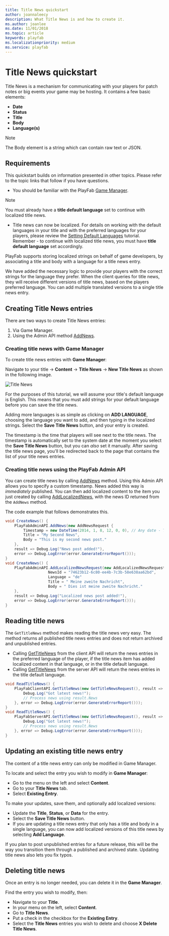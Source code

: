 ```yaml
---
title: Title News quickstart
author: joannaleecy
description: What Title News is and how to create it.
ms.author: joanlee
ms.date: 11/01/2018
ms.topic: article
keywords: playfab
ms.localizationpriority: medium
ms.service: playfab
---
```


# Title News quickstart

Title News is a mechanism for communicating with your players for patch notes or big events your game may be hosting. It contains a few basic elements:

- **Date**
- **Status**
- **Title**
- **Body**
- **Language(s)**

> [!NOTE]
> The Body element is a string which can contain raw text or JSON.

## Requirements

This quickstart builds on information presented in other topics. Please refer to the topic links that follow if you have questions.

- You should be familiar with the PlayFab [Game Manager](../../../gamemanager/quickstart.md).

> [!NOTE]
> You must already have a **title default language** set to continue with localized title news.

- Title news can now be localized. For details on working with the default languages in your title and with the preferred languages for your players, please review the [Setting Default Languages](setting-default-languages.md) tutorial. Remember - to continue with localized title news, you must have **title default language** set accordingly.

PlayFab supports storing localized strings on behalf of game developers, by associating a title and body with a language for a title news entry.

We have added the necessary logic to provide your players with the correct strings for the language they prefer. When the client queries for title news, they will receive different versions of title news, based on the players preferred language. You can add multiple translated versions to a single title news entry.

## Creating Title News entries

There are two ways to create Title News entries:

1. Via Game Manager.
2. Using the Admin API method [AddNews](xref:titleid.playfabapi.com.admin.title-widedatamanagement.addnews).

### Creating title news with Game Manager

To create title news entries with **Game Manager**:

Navigate to your title -> **Content** -> **Title News** -> **New Title News** as shown in the following image.

![Title News](../media/tutorials/game-manager-content-title-news-new-title-news.png)

For the purposes of this tutorial, we will assume your title's default language is English. This means that you must add strings for your default language before you can save the title news.

Adding more languages is as simple as clicking on **ADD LANGUAGE**, choosing the language you want to add, and then typing in the localized strings. Select the **Save Title News** button, and your entry is created.

The timestamp is the time that players will see next to the title news. The timestamp is automatically set to the system date at the moment you select the **Save Title News** button, but you can *also* set it manually. After saving the title news page, you'll be redirected back to the page that contains the list of your title news entries.

### Creating title news using the PlayFab Admin API

You can create title news by calling [AddNews](xref:titleid.playfabapi.com.admin.title-widedatamanagement.addnews) method. Using this Admin API allows you to specify a custom timestamp. News added this way is *immediately* published. You can then add localized content to the item you just created by calling [AddLocalizedNews](xref:titleid.playfabapi.com.admin.title-widedatamanagement.addlocalizednews), with the news ID returned from the `AddNews` method.

The code example that follows demonstrates this.

```csharp
void CreateNews() {
    PlayFabAdminAPI.AddNews(new AddNewsRequest {
        Timestamp = new DateTime(2014, 1, 8, 12, 0, 0), // Any date - This one is the founding of PlayFab
        Title = "My Second News",
        Body = "This is my second news post."
    },
    result => Debug.Log("News post added!"),
    error => Debug.LogError(error.GenerateErrorReport()));
}
void CreateNews() {
    PlayFabAdminAPI.AddLocalizedNewsRequest(new AddLocalizedNewsRequest{
                   NewsId = "74623b12-6c80-ee4b-7c3b-58e638aa62bd",
                   Language = "de"
                   Title = " Meine zweite Nachricht",
                   Body = " Dies ist meine zweite Nachricht."
    },
    result => Debug.Log("Localized news post added!"),
    error => Debug.LogError(error.GenerateErrorReport()));
}
```

## Reading title news

The `GetTitleNews` method makes reading the title news very easy. The method returns all published title news entries and does not return archived and unpublished entries.

- Calling [GetTitleNews](xref:titleid.playfabapi.com.client.title-widedatamanagement.gettitlenews) from the client API will return the news entries in the preferred language of the player, if the title news item has added localized content in that language, or in the title default language.
- Calling [GetTitleNews](xref:titleid.playfabapi.com.server.title-widedatamanagement.gettitlenews) from the server API will return the news entries in the title default language.

```csharp
void ReadTitleNews() {
    PlayFabClientAPI.GetTitleNews(new GetTitleNewsRequest(), result => {
        Debug.Log("Got latest news!");
        // Process news using result.News
    }, error => Debug.LogError(error.GenerateErrorReport()));
}
void ReadTitleNews() {
    PlayFabServerAPI.GetTitleNews(new GetTitleNewsRequest(), result => {
        Debug.Log("Got latest news!");
        // Process news using result.News
    }, error => Debug.LogError(error.GenerateErrorReport()));
}
```

## Updating an existing title news entry

The content of a title news entry can only be modified in Game Manager.

To locate and select the entry you wish to modify in **Game Manager**:

- Go to the menu on the left and select **Content**.
- Go to your **Title News** tab.
- Select **Existing Entry**.

To make your updates, save them, and optionally add localized versions:

- Update the **Title**, **Status**, or **Data** for the entry.
- Select the **Save Title News** button.
- If you are updating a title news entry that only has a title and body in a single language, you can now add localized versions of this title news by selecting **Add Language**.

If you plan to post unpublished entries for a future release, this will be the way you transition them through a published and archived state. Updating title news also lets you fix typos.

## Deleting title news

Once an entry is no longer needed, you can delete it in the **Game Manager**.

Find the entry you wish to modify, then:

- Navigate to your **Title**.
- In your menu on the left, select **Content**.
- Go to **Title News**.
- Put a check in the checkbox for the **Existing Entry**.
- Select the **Title News** entries you wish to delete and choose **X Delete Title News**.
 